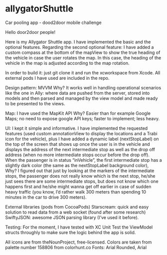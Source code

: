 # allygatorShuttle
Car pooling app - dood2door mobile challenge

Hello door2door people!

Here is my Allygator Shuttle app. I have implemented the basic and the optional features.
Regarding the second optional feature: I have added a custom compass at the bottom of the mapView to show the true heading of the vehicle in case the user rotates the map. In this case, the heading of the vehicle in the map is adjusted according to the map rotation.

In order to build it: just git clone it and run the xcworkspace from Xcode. All external pods I have used are included in the repo.

Design pattern: MVVM
Why? It works well in handling operational scenarios like the one in Ally: where data are pushed from the server, stored into models and then parsed and managed by the view model and made ready to be presented to the views.

Map: I have used the MapKit API
Why? Easier than for example Google Maps; no need to expose google API keys; faster to implement; less heavy.

UI: I kept it simple and informative. I have implemented the requested features (used custom annotationView to display the locations and a Trabi icon for the vehicle), plus I have added a dynamic label (nextStopLabel) on the top of the screen that shows up once the user is in the vehicle and displays the address of the next intermediate stop as well as the drop off address (when no more intermediate stops occur before the drop off).
When the passenger is in status “inVehicle”, the first intermediate stop has a slightly dark color (the same as the nextStopLabel background color),  
Why? I figured out that just by looking at the markers of the intermediate stops, the passenger does not really know which is the next stop, he/she just sees there are some intermediate stops, but does not know which one happens first and he/she might wanna get off earlier in case of sudden heavy traffic (you know, I’d rather walk 300 meters than spending 10 minutes in the car to drive 300 meters).

External libraries (pods from CocoaPods)
Starscream: quick and easy solution to read data from a web socket (found after some research)
SwiftyJSON: awesome JSON parsing library (I’ve used it before).

Testing: For the moment, I have tested with XC Unit Test the ViewModel structs throughly to make sure the logic behind the app is solid.
 
All icons are from theNounProject, free-licensed.
Colors are taken from palette number 158806 from colorhunt.co
Fonts: Arial Rounded, Arial

